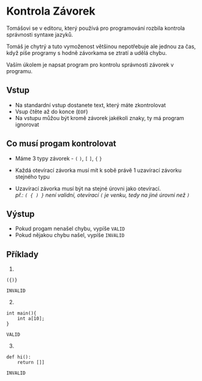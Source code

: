 # Kontrola Závorek

Tomášovi se v editoru, který používá pro programování rozbila kontrola správnosti syntaxe jazyků.

Tomáš je chytrý a tuto vymoženost většinou nepotřebuje ale jednou za čas, když píše programy s hodně závorkama se ztratí a udělá chybu.

Vaším úkolem je napsat program pro kontrolu správnosti závorek v programu.



## Vstup
- Na standardní vstup dostanete text, který máte zkontrolovat
- Vsup čtěte až do konce (`EOF`)
- Na vstupu můžou být kromě závorek jakékoli znaky, ty má program ignorovat


## Co musí progam kontrolovat
- Máme 3 typy závorek - `(` `)`, `[` `]`, `{` `}`

- Každá otevírací závorka musí mít k sobě právě 1 uzavírací závorku stejného typu

- Uzavírací závorka musí být na stejné úrovni jako otevírací. \
    *př.: `( { ) }` není validní, otevírací `(` je venku, tedy na jiné úrovni než `)`*



## Výstup
- Pokud progam nenašel chybu, vypíše `VALID`
- Pokud nějakou chybu našel, vypíše `INVALID`


## Příklady
1)
```
({)}
```
```
INVALID
```

2)
```
int main(){
    int a[10];
}
```
```
VALID
```

3)
```
def hi():
    return []]
```
```
INVALID
```